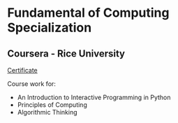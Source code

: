 # Fundamental of Computing Specialization
## Coursera - Rice University

[Certificate](https://www.coursera.org/account/accomplishments/specialization/certificate/NZFQJERAPR27)

Course work for:
* An Introduction to Interactive Programming in Python
* Principles of Computing
* Algorithmic Thinking
